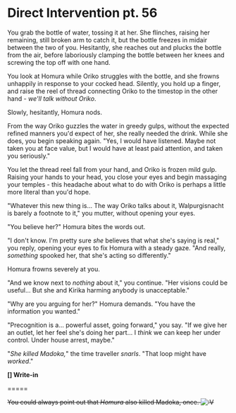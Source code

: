 # Direct Intervention pt. 56

You grab the bottle of water, tossing it at her. She flinches, raising her remaining, still broken arm to catch it, but the bottle freezes in midair between the two of you. Hesitantly, she reaches out and plucks the bottle from the air, before laboriously clamping the bottle between her knees and screwing the top off with one hand.

You look at Homura while Oriko struggles with the bottle, and she frowns unhappily in response to your cocked head. Silently, you hold up a finger, and raise the reel of thread connecting Oriko to the timestop in the other hand - *we'll talk without Oriko*.

Slowly, hesitantly, Homura nods.

From the way Oriko guzzles the water in greedy gulps, without the expected refined manners you'd expect of her, she really needed the drink. While she does, you begin speaking again. "Yes, I would have listened. Maybe not taken you at face value, but I would have at least paid attention, and taken you seriously."

You let the thread reel fall from your hand, and Oriko is frozen mild gulp. Raising your hands to your head, you close your eyes and begin massaging your temples - this headache about what to do with Oriko is perhaps a little more literal than you'd hope.

"Whatever this new thing is... The way Oriko talks about it, Walpurgisnacht is barely a footnote to it," you mutter, without opening your eyes.

"You believe her?" Homura bites the words out.

"I don't know. I'm pretty sure *she* believes that what she's saying is real," you reply, opening your eyes to fix Homura with a steady gaze. "And really, *something* spooked her, that she's acting so differently."

Homura frowns severely at you.

"And we know next to *nothing* about it," you continue. "Her visions could be useful... But she and Kirika harming anybody is unacceptable."

"Why are you arguing for her?" Homura demands. "You have the information you wanted."

"Precognition is a... powerful asset, going forward," you say. "If we give her an outlet, let her feel she's doing her part... I *think* we can keep her under control. Under house arrest, maybe."

"*She killed Madoka,*" the time traveller *snarls*. "That loop might have *worked*."

**\[] Write-in**

\=====​

~~You could always point out that *Homura* also killed Madoka, once. ![:V](/styles/sv_smiles/xenforo/emot-v.gif ":V    :V")~~
